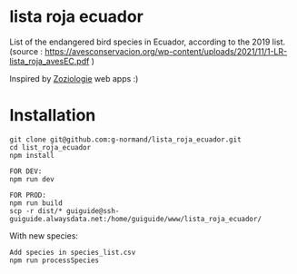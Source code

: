 # lista roja ecuador

List of the endangered bird species in Ecuador, according to the 2019 list.
(source : https://avesconservacion.org/wp-content/uploads/2021/11/1-LR-lista_roja_avesEC.pdf )

Inspired by <a href="https://github.com/Zoziologie">Zoziologie</a> web apps :)

# Installation

```
git clone git@github.com:g-normand/lista_roja_ecuador.git
cd list_roja_ecuador
npm install

FOR DEV:
npm run dev

FOR PROD:
npm run build
scp -r dist/* guiguide@ssh-guiguide.alwaysdata.net:/home/guiguide/www/lista_roja_ecuador/
```

With new species:
```
Add species in species_list.csv
npm run processSpecies
```
